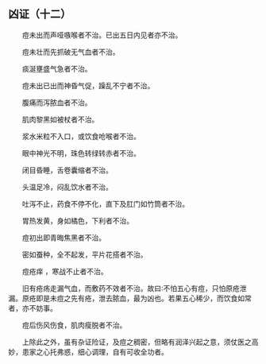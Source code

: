 ## 凶证（十二）


&emsp;&emsp;痘未出而声哑嗾喉者不治。已出五日内见者亦不治。

&emsp;&emsp;痘未壮而先抓破无气血者不治。

&emsp;&emsp;痰涎壅盛气急者不治。

&emsp;&emsp;痘未出已出而神昏气促，躁乱不宁者不治。

&emsp;&emsp;腹痛而泻脓血者不治。

&emsp;&emsp;肌肉黎黑如被杖者不治。

&emsp;&emsp;浆水米粒不入口，或饮食呛喉者不治。

&emsp;&emsp;眼中神光不明，珠色转绿转赤者不治。

&emsp;&emsp;闭目昏睡，舌卷囊缩者不治。

&emsp;&emsp;头温足冷，闷乱饮水者不治。

&emsp;&emsp;吐泻不止，药食不停不化，直下及肛门如竹筒者不治。

&emsp;&emsp;胃热发黄，身如橘色，下利者不治。

&emsp;&emsp;痘初出即青晦焦黑者不治。

&emsp;&emsp;密如蚕种，全不起发，平片花搭者不治。

&emsp;&emsp;痘疮痒 ，寒战不止者不治。

&emsp;&emsp;旧有疮疡走漏气血，而敷药不效者不治。故曰∶不怕五心有痘，只怕原疮泄漏。原疮即是未痘之先有疮，泄去脓血，最为凶也。若果五心稀少，而饮食如常者，亦不妨事。

&emsp;&emsp;痘后伤风伤食，肌肉瘦脱者不治。

&emsp;&emsp;上除此之外，虽有杂证险证，及痘之稠密，但略有润泽兴起之意，须仗医之高妙，患家之心托弗惑，细心调理，自有可收全功者。

